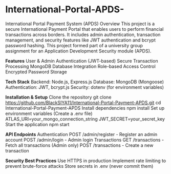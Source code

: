 # International-Portal-APDS-

International Portal Payment System (APDS)
Overview
This project is a secure International Payment Portal that enables users to perform financial transactions across borders. It includes admin authentication, transaction management, and security features like JWT authentication and bcrypt password hashing. This project formed part of a university group assignment for an Application Development Security module (APDS).

**Features**
User & Admin Authentication (JWT-based)
Secure Transaction Processing
MongoDB Database Integration
Role-based Access Control
Encrypted Password Storage

**Tech Stack**
Backend: Node.js, Express.js
Database: MongoDB (Mongoose)
Authentication: JWT, bcrypt.js
Security: dotenv (for environment variables)

**Installation & Setup**
Clone the repository
git clone https://github.com/BlackSIYA11/International-Portal-Payment-APDS.git
cd International-Portal-Payment-APDS
Install dependencies
npm install
Set up environment variables (Create a .env file)
ATLAS_URI=your_mongo_connection_string
JWT_SECRET=your_secret_key
Start the application
npm start

**API Endpoints**
Authentication
POST /admin/register - Register an admin account
POST /admin/login - Admin login
Transactions
GET /transactions - Fetch all transactions (Admin only)
POST /transactions - Create a new transaction

**Security Best Practices**
Use HTTPS in production
Implement rate limiting to prevent brute-force attacks
Store secrets in .env (never commit them)
